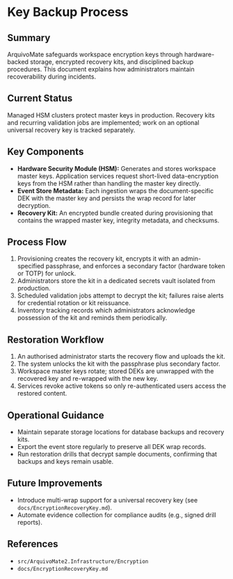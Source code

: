 # Key Backup Process

## Summary
ArquivoMate safeguards workspace encryption keys through hardware-backed storage, encrypted recovery kits, and disciplined backup procedures. This document explains how administrators maintain recoverability during incidents.

## Current Status
Managed HSM clusters protect master keys in production. Recovery kits and recurring validation jobs are implemented; work on an optional universal recovery key is tracked separately.

## Key Components
- **Hardware Security Module (HSM):** Generates and stores workspace master keys. Application services request short-lived data-encryption keys from the HSM rather than handling the master key directly.
- **Event Store Metadata:** Each ingestion wraps the document-specific DEK with the master key and persists the wrap record for later decryption.
- **Recovery Kit:** An encrypted bundle created during provisioning that contains the wrapped master key, integrity metadata, and checksums.

## Process Flow
1. Provisioning creates the recovery kit, encrypts it with an admin-specified passphrase, and enforces a secondary factor (hardware token or TOTP) for unlock.
2. Administrators store the kit in a dedicated secrets vault isolated from production.
3. Scheduled validation jobs attempt to decrypt the kit; failures raise alerts for credential rotation or kit reissuance.
4. Inventory tracking records which administrators acknowledge possession of the kit and reminds them periodically.

## Restoration Workflow
1. An authorised administrator starts the recovery flow and uploads the kit.
2. The system unlocks the kit with the passphrase plus secondary factor.
3. Workspace master keys rotate; stored DEKs are unwrapped with the recovered key and re-wrapped with the new key.
4. Services revoke active tokens so only re-authenticated users access the restored content.

## Operational Guidance
- Maintain separate storage locations for database backups and recovery kits.
- Export the event store regularly to preserve all DEK wrap records.
- Run restoration drills that decrypt sample documents, confirming that backups and keys remain usable.

## Future Improvements
- Introduce multi-wrap support for a universal recovery key (see `docs/EncryptionRecoveryKey.md`).
- Automate evidence collection for compliance audits (e.g., signed drill reports).

## References
- `src/ArquivoMate2.Infrastructure/Encryption`
- `docs/EncryptionRecoveryKey.md`
